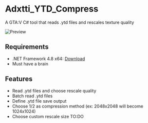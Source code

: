 # Adxtti_YTD_Compress
 A GTA:V C# tool that reads .ytd files and rescales texture quality

 ![Preview](https://i.ibb.co/M8SW7Wt/image.png)

## Requirements

- .NET Framework 4.8 x64: [Download](https://dotnet.microsoft.com/en-us/download/dotnet-framework/net48)
- Must have a brain

## Features

- Read .ytd files and choose rescale quality
- Batch read .ytd files
- Define .ytd file save output
- Choose 1/2 as compression method (ex: 2048x2048 will become 1024x1024)
- Choose custom rescale size TO:DO
